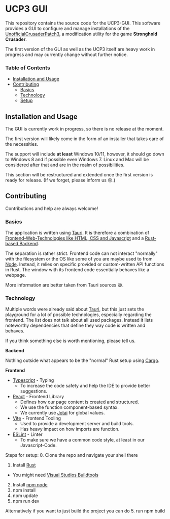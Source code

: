 # UCP3 GUI

This repository contains the source code for the UCP3-GUI.
This software provides a GUI to configure and manage installations of the [UnofficialCrusaderPatch3](https://github.com/UnofficialCrusaderPatch/UnofficialCrusaderPatch3), a modification utility for the game **Stronghold Crusader**.

The first version of the GUI as well as the UCP3 itself are heavy work in progress and may currently change without further notice.

### Table of Contents
- [Installation and Usage](#Installation%20and%20Usage)
- [Contributing](#Contributing)
    - [Basics](#Basics)
    - [Technology](#Technology)
    - [Setup](#Setup)



## Installation and Usage

The GUI is currently work in progress, so there is no release at the moment.

The first version will likely come in the form of an installer that takes care of the necessities.

The support will include **at least** Windows 10/11, however, it should go down to Windows 8 and if possible even Windows 7. Linux and Mac will be considered after that and are in the realm of possibilities.

This section will be restructured and extended once the first version is ready for release.
(If we forget, please inform us :upside_down_face:.)

## Contributing

Contributions and help are always welcome!

### Basics

The application is written using [Tauri](https://tauri.app/). It is therefore a combination of [Frontend-Web-Technologies like HTML, CSS and Javascript](https://developer.mozilla.org/en-US/docs/Web) and a [Rust-based Backend](https://www.rust-lang.org/).

The separation is rather strict. Frontend code can not interact "normally" with the filesystem or the OS like some of you are maybe used to from [Node](https://nodejs.org/). Instead, it relies on specific provided or custom-written API functions in Rust. The window with its frontend code essentially behaves like a webpage.

More information are better taken from Tauri sources :smiley:.

### Technology

Multiple words were already said about [Tauri](https://tauri.app/), but this just sets the playground for a lot of possible technologies, especially regarding the frontend. The list does not talk about all used packages. Instead it lists noteworthy dependencies that define they way code is written and behaves.

If you think something else is worth mentioning, please tell us.

**Backend**

Nothing outside what appears to be the "normal" Rust setup using [Cargo](https://doc.rust-lang.org/cargo/).

**Frontend**

- [Typescript](https://www.typescriptlang.org/) - Typing
    - To increase the code safety and help the IDE to provide better suggestions.
- [React](https://reactjs.org/) - Frontend Library
    - Defines how our page content is created and structured.
    - We use the function component-based syntax.
    - We currently use [Jotai](https://jotai.org/) for global values.
- [Vite](https://vitejs.dev/) - Frontend Tooling
    - Used to provide a development server and build tools.
    - Has heavy impact on how imports are function.
- [ESLint](https://eslint.org/) - Linter
    - To make sure we have a common code style, at least in our Javascript-Code.



Steps for setup:
0. Clone the repo and navigate your shell there
1. Install [Rust](https://www.rust-lang.org/tools/install)
- You might need [Visual Studios Buildtools](visualstudio.microsoft.com/visual-cpp-build-tools/)
2. Install [npm node](https://nodejs.org/en/)
3. npm install
4. npm update
5. npm run dev

Alternatively if you want to just build the project you can do 
5. run npm build
